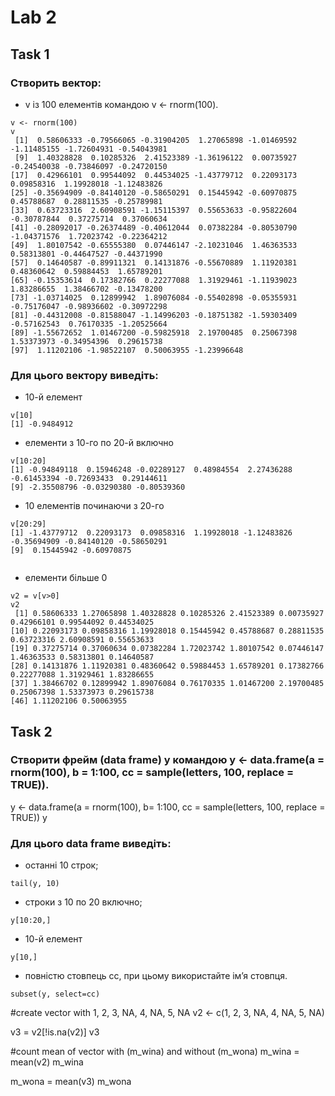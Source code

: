 <!-- Лабораторна робота № 2
В лабораторній роботі необхідно виконати наступні дії:
1. Створить вектор v із 100 елементів командою v <- rnorm(100). Для цього
вектору виведіть: 10-й елемент; елементи з 10-го по 20-й включно; 10
елементів починаючи з 20-го; елементи більше 0.
2. Створити фрейм (data frame) y командою y <- data.frame(a = rnorm(100), b
= 1:100, cc = sample(letters, 100, replace = TRUE)). Для цього data frame
виведіть: останні 10 строк; строки з 10 по 20 включно; 10-й елемент
стовпця b; повністю стовпець cc, при цьому використайте ім’я стовпця.
3. Створити вектор z з елементами 1, 2, 3, NA, 4, NA, 5, NA. Для цього
вектору: виведіть всі елементи, які не NA; підрахуйте середнє значення
всіх елементів цього вектору без NA значень та з NA значеннями. -->

# Lab 2
## Task 1
### Створить вектор:
* v із 100 елементів командою v <- rnorm(100). 
```{r}
v <- rnorm(100)
v
 [1]  0.58606333 -0.79566065 -0.31904205  1.27065898 -1.01469592 -1.11485155 -1.72604931 -0.54043981
 [9]  1.40328828  0.10285326  2.41523389 -1.36196122  0.00735927 -0.24540038 -0.73846097 -0.24720150
[17]  0.42966101  0.99544092  0.44534025 -1.43779712  0.22093173  0.09858316  1.19928018 -1.12483826
[25] -0.35694909 -0.84140120 -0.58650291  0.15445942 -0.60970875  0.45788687  0.28811535 -0.25789981
[33]  0.63723316  2.60908591 -1.15115397  0.55653633 -0.95822604 -0.30787844  0.37275714  0.37060634
[41] -0.28092017 -0.26374489 -0.40612044  0.07382284 -0.80530790 -1.04371576  1.72023742 -0.22364212
[49]  1.80107542 -0.65555380  0.07446147 -2.10231046  1.46363533  0.58313801 -0.44647527 -0.44371990
[57]  0.14640587 -0.89911321  0.14131876 -0.55670889  1.11920381  0.48360642  0.59884453  1.65789201
[65] -0.15353614  0.17382766  0.22277088  1.31929461 -1.11939023  1.83286655  1.38466702 -0.13478200
[73] -1.03714025  0.12899942  1.89076084 -0.55402898 -0.05355931 -0.75176047 -0.98936602 -0.30972298
[81] -0.44312008 -0.81588047 -1.14996203 -0.18751382 -1.59303409 -0.57162543  0.76170335 -1.20525664
[89] -1.55672652  1.01467200 -0.59825918  2.19700485  0.25067398  1.53373973 -0.34954396  0.29615738
[97]  1.11202106 -1.98522107  0.50063955 -1.23996648
```
### Для цього вектору виведіть:
* 10-й елемент
```{r}
v[10]
[1] -0.9484912
```

*  елементи з 10-го по 20-й включно
```{r}
v[10:20]
[1] -0.94849118  0.15946248 -0.02289127  0.48984554  2.27436288 -0.61453394 -0.72693433  0.29144611
[9] -2.35508796 -0.03290380 -0.80539360
```

* 10 елементів починаючи з 20-го
```{r}
v[20:29]
[1] -1.43779712  0.22093173  0.09858316  1.19928018 -1.12483826 -0.35694909 -0.84140120 -0.58650291
[9]  0.15445942 -0.60970875
 
```

* елементи більше 0
```{r}
v2 = v[v>0]
v2
 [1] 0.58606333 1.27065898 1.40328828 0.10285326 2.41523389 0.00735927 0.42966101 0.99544092 0.44534025
[10] 0.22093173 0.09858316 1.19928018 0.15445942 0.45788687 0.28811535 0.63723316 2.60908591 0.55653633
[19] 0.37275714 0.37060634 0.07382284 1.72023742 1.80107542 0.07446147 1.46363533 0.58313801 0.14640587
[28] 0.14131876 1.11920381 0.48360642 0.59884453 1.65789201 0.17382766 0.22277088 1.31929461 1.83286655
[37] 1.38466702 0.12899942 1.89076084 0.76170335 1.01467200 2.19700485 0.25067398 1.53373973 0.29615738
[46] 1.11202106 0.50063955
```

## Task 2
### Створити фрейм (data frame) y командою y <- data.frame(a = rnorm(100), b = 1:100, cc = sample(letters, 100, replace = TRUE)). 
y <- data.frame(a = rnorm(100), b= 1:100, cc = sample(letters, 100, replace = TRUE))
y

### Для цього data frame виведіть: 
* останні 10 строк;
```{r}
tail(y, 10)
```

* строки з 10 по 20 включно; 
```{r}
y[10:20,]
```

* 10-й елемент
```{r}
y[10,]
```

* повністю стовпець cc, при цьому використайте ім’я стовпця.
```{r}
subset(y, select=cc)
```



#create vector with 1, 2, 3, NA, 4, NA, 5, NA
v2 <- c(1, 2, 3, NA, 4, NA, 5, NA)

v3 = v2[!is.na(v2)]
v3

#count mean of vector with (m_wina) and without (m_wona)
m_wina = mean(v2)
m_wina

m_wona = mean(v3)
m_wona

